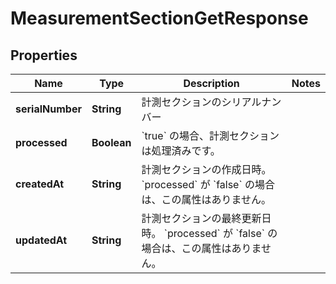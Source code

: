 

# MeasurementSectionGetResponse


## Properties

| Name | Type | Description | Notes |
|------------ | ------------- | ------------- | -------------|
|**serialNumber** | **String** | 計測セクションのシリアルナンバー |  |
|**processed** | **Boolean** | &#x60;true&#x60; の場合、計測セクションは処理済みです。 |  |
|**createdAt** | **String** | 計測セクションの作成日時。 &#x60;processed&#x60; が &#x60;false&#x60; の場合は、この属性はありません。 |  |
|**updatedAt** | **String** | 計測セクションの最終更新日時。 &#x60;processed&#x60; が &#x60;false&#x60; の場合は、この属性はありません。 |  |



